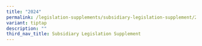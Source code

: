 ```yaml
---
title: "2024"
permalink: /legislation-supplements/subsidiary-legislation-supplement/2024/
variant: tiptap
description: ""
third_nav_title: Subsidiary Legislation Supplement
---
```


